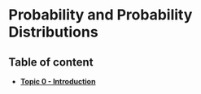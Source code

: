 # Probability and Probability Distributions

## Table of content
- [**Topic 0 - Introduction**](https://github.com/fromsantanu/prob-dist-main/blob/main/Pages/p00.md)
